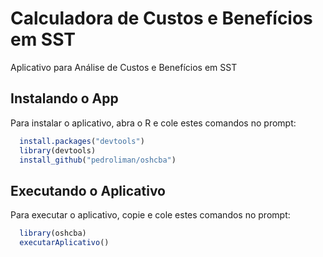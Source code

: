 # Calculadora de Custos e Benefícios em SST
Aplicativo para Análise de Custos e Benefícios em SST

## Instalando o App
Para instalar o aplicativo, abra o R e cole estes comandos no prompt:

```R
  install.packages("devtools")
  library(devtools)
  install_github("pedroliman/oshcba")
```
## Executando o Aplicativo
Para executar o aplicativo, copie e cole estes comandos no prompt:
```R
  library(oshcba)
  executarAplicativo()
```
